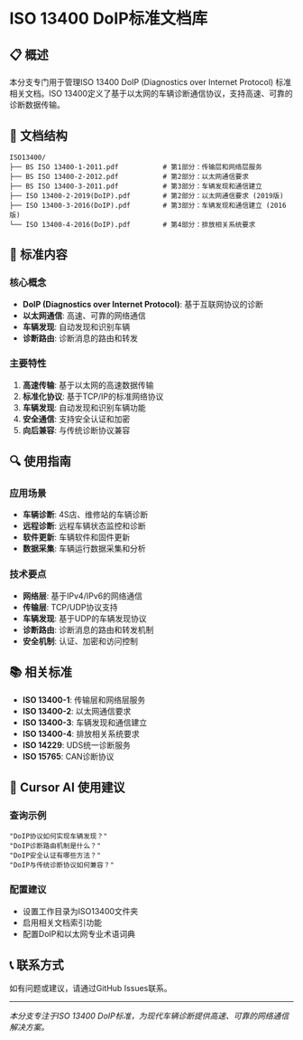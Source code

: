 # ISO 13400 DoIP标准文档库

## 📋 概述

本分支专门用于管理ISO 13400 DoIP (Diagnostics over Internet Protocol) 标准相关文档。ISO 13400定义了基于以太网的车辆诊断通信协议，支持高速、可靠的诊断数据传输。

## 📁 文档结构

```
ISO13400/
├── BS ISO 13400-1-2011.pdf           # 第1部分：传输层和网络层服务
├── BS ISO 13400-2-2012.pdf           # 第2部分：以太网通信要求
├── BS ISO 13400-3-2011.pdf           # 第3部分：车辆发现和通信建立
├── ISO 13400-2-2019(DoIP).pdf        # 第2部分：以太网通信要求 (2019版)
├── ISO 13400-3-2016(DoIP).pdf        # 第3部分：车辆发现和通信建立 (2016版)
└── ISO 13400-4-2016(DoIP).pdf        # 第4部分：排放相关系统要求
```

## 🎯 标准内容

### 核心概念
- **DoIP (Diagnostics over Internet Protocol)**: 基于互联网协议的诊断
- **以太网通信**: 高速、可靠的网络通信
- **车辆发现**: 自动发现和识别车辆
- **诊断路由**: 诊断消息的路由和转发

### 主要特性
1. **高速传输**: 基于以太网的高速数据传输
2. **标准化协议**: 基于TCP/IP的标准网络协议
3. **车辆发现**: 自动发现和识别车辆功能
4. **安全通信**: 支持安全认证和加密
5. **向后兼容**: 与传统诊断协议兼容

## 🔍 使用指南

### 应用场景
- **车辆诊断**: 4S店、维修站的车辆诊断
- **远程诊断**: 远程车辆状态监控和诊断
- **软件更新**: 车辆软件和固件更新
- **数据采集**: 车辆运行数据采集和分析

### 技术要点
- **网络层**: 基于IPv4/IPv6的网络通信
- **传输层**: TCP/UDP协议支持
- **车辆发现**: 基于UDP的车辆发现协议
- **诊断路由**: 诊断消息的路由和转发机制
- **安全机制**: 认证、加密和访问控制

## 📚 相关标准

- **ISO 13400-1**: 传输层和网络层服务
- **ISO 13400-2**: 以太网通信要求
- **ISO 13400-3**: 车辆发现和通信建立
- **ISO 13400-4**: 排放相关系统要求
- **ISO 14229**: UDS统一诊断服务
- **ISO 15765**: CAN诊断协议

## 🤖 Cursor AI 使用建议

### 查询示例
```
"DoIP协议如何实现车辆发现？"
"DoIP诊断路由机制是什么？"
"DoIP安全认证有哪些方法？"
"DoIP与传统诊断协议如何兼容？"
```

### 配置建议
- 设置工作目录为ISO13400文件夹
- 启用相关文档索引功能
- 配置DoIP和以太网专业术语词典

## 📞 联系方式

如有问题或建议，请通过GitHub Issues联系。

---
*本分支专注于ISO 13400 DoIP标准，为现代车辆诊断提供高速、可靠的网络通信解决方案。*
